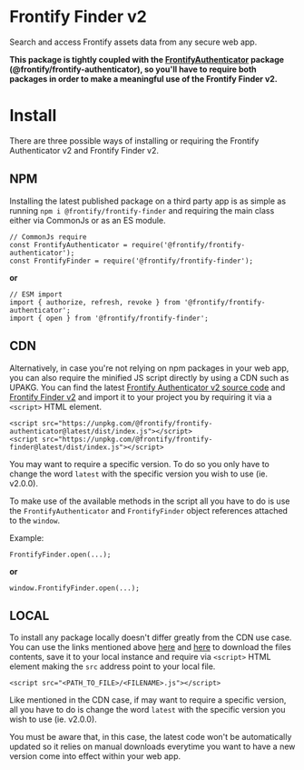 # Frontify Finder v2

Search and access Frontify assets data from any secure web app.

**This package is tightly coupled with the [FrontifyAuthenticator](https://github.com/Frontify/frontify-authenticator) package (@frontify/frontify-authenticator), so you'll have to require both packages in order to make a meaningful use of the Frontify Finder v2.**

# Install

There are three possible ways of installing or requiring the Frontify Authenticator v2 and Frontify Finder v2.

## NPM

Installing the latest published package on a third party app is as simple as running `npm i @frontify/frontify-finder` and requiring the main class either via CommonJs or as an ES module.

```
// CommonJs require
const FrontifyAuthenticator = require('@frontify/frontify-authenticator');
const FrontifyFinder = require('@frontify/frontify-finder');
```

**or**

```
// ESM import
import { authorize, refresh, revoke } from '@frontify/frontify-authenticator';
import { open } from '@frontify/frontify-finder';
```

## CDN

Alternatively, in case you're not relying on npm packages in your web app, you can also require the minified JS script directly by using a CDN such as UPAKG. You can find the latest [Frontify Authenticator v2 source code](https://unpkg.com/@frontify/frontify-authenticator@latest/dist/index.js) and [Frontify Finder v2](https://unpkg.com/@frontify/frontify-finder@latest/dist/index.js) and import it to your project you by requiring it via a `<script>` HTML element.

```
<script src="https://unpkg.com/@frontify/frontify-authenticator@latest/dist/index.js"></script>
<script src="https://unpkg.com/@frontify/frontify-finder@latest/dist/index.js"></script>
```

You may want to require a specific version. To do so you only have to change the word `latest` with the specific version you wish to use (ie. v2.0.0).

To make use of the available methods in the script all you have to do is use the `FrontifyAuthenticator` and `FrontifyFinder` object references attached to the `window`.

Example:

```
FrontifyFinder.open(...);
```

**or**

```
window.FrontifyFinder.open(...);
```

## LOCAL

To install any package locally doesn't differ greatly from the CDN use case. You can use the links mentioned above [here](https://unpkg.com/@frontify/frontify-authenticator@latest/dist/index.js) and [here](https://unpkg.com/@frontify/frontify-finder@latest/dist/index.js) to download the files contents, save it to your local instance and require via `<script>` HTML element making the `src` address point to your local file.

```
<script src="<PATH_TO_FILE>/<FILENAME>.js"></script>
```

Like mentioned in the CDN case, if may want to require a specific version, all you have to do is change the word `latest` with the specific version you wish to use (ie. v2.0.0).

You must be aware that, in this case, the latest code won't be automatically updated so it relies on manual downloads everytime you want to have a new version come into effect within your web app.
